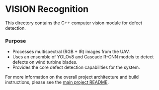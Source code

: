 # VISION Recognition

This directory contains the C++ computer vision module for defect detection.

### Purpose
- Processes multispectral (RGB + IR) images from the UAV.
- Uses an ensemble of YOLOv8 and Cascade R-CNN models to detect defects on wind turbine blades.
- Provides the core defect detection capabilities for the system.

For more information on the overall project architecture and build instructions, please see the [main project README](../../README.md).
